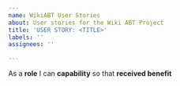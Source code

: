 ```yaml
---
name: WikiABT User Stories
about: User stories for the Wiki ABT Project
title: 'USER STORY: <TITLE>'
labels: ''
assignees: ''

---
```


As a **role** I can **capability** so that **received benefit**
